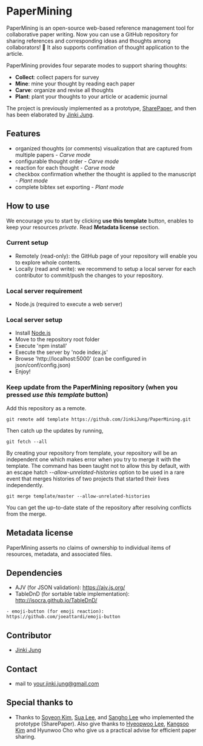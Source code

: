 # PaperMining
PaperMining is an open-source web-based reference management tool for collaborative paper writing.
Now you can use a GitHub repository for sharing references and corresponding ideas and thoughts among collaborators! 🥳
It also supports confimation of thought application to the article.

PaperMining provides four separate modes to support sharing thoughts:
- **Collect**: collect papers for survey
- **Mine**: mine your thought by reading each paper
- **Carve**: organize and revise all thoughts
- **Plant**: plant your thoughts to your article or academic journal

The project is previously implemented as a prototype, [SharePaper](https://github.com/VirtualityForSafety/SharePaper), and then has been elaborated by [Jinki Jung](https://github.com/jinkijung).

## Features
- organized thoughts (or comments) visualization that are captured from multiple papers - *Carve mode*
- configurable thought order - *Carve mode*
- reaction for each thought - *Carve mode*
- checkbox confirmation whether the thought is applied to the manuscript - *Plant mode*
- complete bibtex set exporting - *Plant mode*

## How to use
We encourage you to start by clicking **use this template** button, enables to keep your resources *private*. Read **Metadata license** section.

### Current setup
- Remotely (read-only): the GitHub page of your repository will enable you to explore whole contents.
- Locally (read and write): we recommend to setup a local server for each contributor to commit/push the changes to your repository.

### Local server requirement
- Node.js (required to execute a web server)

### Local server setup
- Install [Node.js](https://nodejs.org/en/)
- Move to the repository root folder
- Execute 'npm install'
- Execute the server by 'node index.js'
- Browse 'http://localhost:5000' (can be configured in json/conf/config.json)
- Enjoy!

### Keep update from the PaperMining repository (when you pressed *use this template* button)
Add this repository as a remote.

```
git remote add template https://github.com/JinkiJung/PaperMining.git
```

Then catch up the updates by running,
```
git fetch --all
```

By creating your repository from template, your repository will be an independent one which makes error when you try to merge it with the template. The command has been taught not to allow this by default, with an escape hatch *--allow-unrelated-histories* option to be used in a rare event that merges histories of two projects that started their lives independently.

```
git merge template/master --allow-unrelated-histories
```

You can get the up-to-date state of the repository after resolving conflicts from the merge.

## Metadata license
PaperMining asserts no claims of ownership to individual items of resources, metadata, and associated files. 

## Dependencies
- AJV (for JSON validation): https://ajv.js.org/
- TableDnD (for sortable table implementation): http://isocra.github.io/TableDnD/
```
- emoji-button (for emoji reaction): https://github.com/joeattardi/emoji-button
```


## Contributor
 - [Jinki Jung](https://github.com/jinkijung)

## Contact
 - mail to your.jinki.jung@gmail.com

## Special thanks to
 - Thanks to [Soyeon Kim](https://github.com/soykim314), [Sua Lee](https://github.com/otterlee), and [Sangho Lee](https://github.com/kimmydkemf) who implemented the prototype (SharePaper). Also give thanks to [Hyeopwoo Lee](https://www.researchgate.net/profile/Hyeopwoo_Lee), [Kangsoo Kim](http://www.kangsookim.com/) and Hyunwoo Cho who give us a practical advise for efficient paper sharing.
